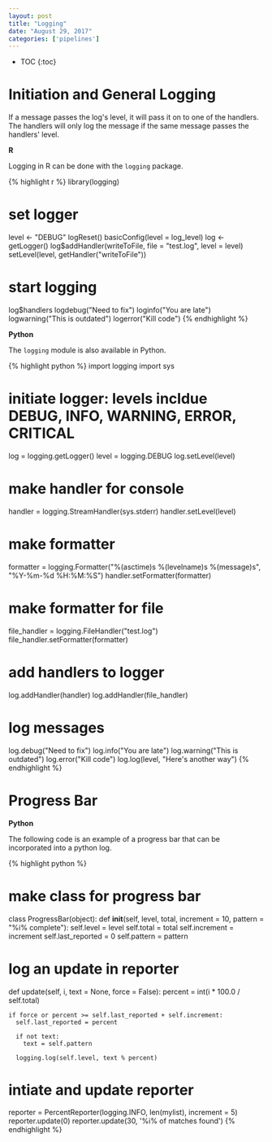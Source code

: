 ```yaml
---
layout: post
title: "Logging"
date: "August 29, 2017"
categories: ['pipelines']
---
```


* TOC
{:toc}

# Initiation and General Logging

If a message passes the log's level, it will pass it on to one of the handlers. The handlers will only log the message if the same message passes the handlers' level.

**R**

Logging in R can be done with the `logging` package. 

{% highlight r %}
library(logging)

# set logger
level <- "DEBUG"
logReset()
basicConfig(level = log_level)
log <- getLogger()
log$addHandler(writeToFile, file = "test.log", level = level)
setLevel(level, getHandler("writeToFile"))

# start logging
log$handlers
logdebug("Need to fix")
loginfo("You are late")
logwarning("This is outdated")
logerror("Kill code")
{% endhighlight %}

**Python**

The `logging` module is also available in Python.

{% highlight python %}
import logging
import sys

# initiate logger: levels incldue DEBUG, INFO, WARNING, ERROR, CRITICAL
log = logging.getLogger()
level = logging.DEBUG
log.setLevel(level)

# make handler for console
handler = logging.StreamHandler(sys.stderr)
handler.setLevel(level)

# make formatter
formatter = logging.Formatter("%(asctime)s %(levelname)s %(message)s", "%Y-%m-%d %H:%M:%S")
handler.setFormatter(formatter)

# make formatter for file
file_handler = logging.FileHandler("test.log")
file_handler.setFormatter(formatter)

# add handlers to logger
log.addHandler(handler)
log.addHandler(file_handler)

# log messages
log.debug("Need to fix")
log.info("You are late")
log.warning("This is outdated")
log.error("Kill code")
log.log(level, "Here's another way")
{% endhighlight %}


# Progress Bar

**Python**

The following code is an example of a progress bar that can be incorporated into a python log.

{% highlight python %}
# make class for progress bar
class ProgressBar(object):
  def __init__(self, level, total, increment = 10, pattern = "%i% complete"):
    self.level = level
    self.total = total
    self.increment = increment
    self.last_reported = 0
    self.pattern = pattern
    
  # log an update in reporter
  def update(self, i, text = None, force = False):
    percent = int(i * 100.0 / self.total)
    
    if force or percent >= self.last_reported + self.increment:
      self.last_reported = percent
      
      if not text:
        text = self.pattern
        
      logging.log(self.level, text % percent)

# intiate and update reporter
reporter = PercentReporter(logging.INFO, len(mylist), increment = 5)
reporter.update(0)
reporter.update(30, '%i% of matches found')
{% endhighlight %}

